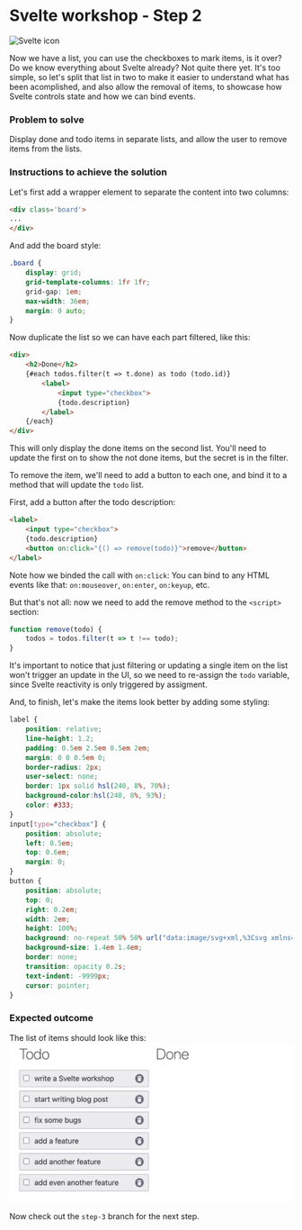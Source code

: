 # Svelte workshop - Step 2

![Svelte icon](https://svelte.dev/svelte-logo-horizontal.svg)

Now we have a list, you can use the checkboxes to mark items, is it over? Do we know everything about Svelte already? Not quite there yet. It's too simple, so let's split that list in two to make it easier to understand what has been acomplished, and also allow the removal of items, to showcase how Svelte controls state and how we can bind events.

### Problem to solve

Display done and todo items in separate lists, and allow the user to remove items from the lists.

### Instructions to achieve the solution

Let's first add a wrapper element to separate the content into two columns:

```html
<div class='board'>
...
</div>
```

And add the board style:
```css
.board {
    display: grid;
    grid-template-columns: 1fr 1fr;
    grid-gap: 1em;
    max-width: 36em;
    margin: 0 auto;
}
```

Now duplicate the list so we can have each part filtered, like this:

```html
<div>
	<h2>Done</h2>
	{#each todos.filter(t => t.done) as todo (todo.id)}
		<label>
			<input type="checkbox">
			{todo.description}
		</label>
	{/each}
</div>
```

This will only display the done items on the second list. You'll need to update the first on to show the not done items, but the secret is in the filter.

To remove the item, we'll need to add a button to each one, and bind it to a method that will update the `todo` list.

First, add a button after the todo description:
```html
<label>
    <input type="checkbox">
    {todo.description}
    <button on:click="{() => remove(todo)}">remove</button>
</label>
```

Note how we binded the call with `on:click`: You can bind to any HTML events like that: `on:mouseover`, `on:enter`, `on:keyup`, etc.

But that's not all: now we need to add the remove method to the `<script>` section:

```javascript
function remove(todo) {
    todos = todos.filter(t => t !== todo);
}
```

It's important to notice that just filtering or updating a single item on the list won't trigger an update in the UI, so we need to re-assign the `todo` variable, since Svelte reactivity is only triggered by assigment.

And, to finish, let's make the items look better by adding some styling:
```css
label {
    position: relative;
    line-height: 1.2;
    padding: 0.5em 2.5em 0.5em 2em;
    margin: 0 0 0.5em 0;
    border-radius: 2px;
    user-select: none;
    border: 1px solid hsl(240, 8%, 70%);
    background-color:hsl(240, 8%, 93%);
    color: #333;
}
input[type="checkbox"] {
    position: absolute;
    left: 0.5em;
    top: 0.6em;
    margin: 0;
}
button {
    position: absolute;
    top: 0;
    right: 0.2em;
    width: 2em;
    height: 100%;
    background: no-repeat 50% 50% url("data:image/svg+xml,%3Csvg xmlns='http://www.w3.org/2000/svg' viewBox='0 0 24 24'%3E%3Cpath fill='%23676778' d='M12,2C17.53,2 22,6.47 22,12C22,17.53 17.53,22 12,22C6.47,22 2,17.53 2,12C2,6.47 6.47,2 12,2M17,7H14.5L13.5,6H10.5L9.5,7H7V9H17V7M9,18H15A1,1 0 0,0 16,17V10H8V17A1,1 0 0,0 9,18Z'%3E%3C/path%3E%3C/svg%3E");
    background-size: 1.4em 1.4em;
    border: none;
    transition: opacity 0.2s;
    text-indent: -9999px;
    cursor: pointer;
}
```

### Expected outcome

The list of items should look like this:
![Image](https://github.com/ladraum/svelte-workshop/raw/step-2/what_to_expect.png)

Now check out the `step-3` branch for the next step.